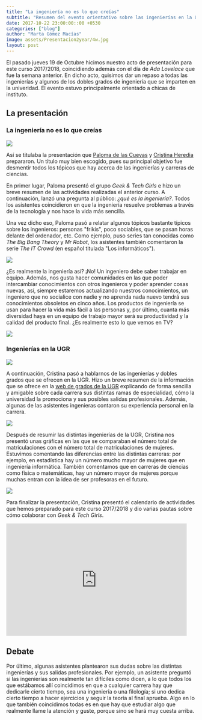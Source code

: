 ```yaml
---
title: "La ingeniería no es lo que creías"
subtitle: "Resumen del evento orientativo sobre las ingenierías en la UGR"
date: 2017-10-22 23:00:00::00 +0530
categories: ["blog"]
author: "Marta Gómez Macías"
image: assets/Presentacion2year/4w.jpg
layout: post
---
```


El pasado jueves 19 de Octubre hicimos nuestro acto de presentación para este curso 2017/2018, coincidiendo además con el día de _Ada Lovelace_ que fue la semana anterior. En dicho acto, quisimos dar un repaso a todas las ingenierías y algunos de los dobles grados de ingeniería que se imparten en la univeridad. El evento estuvo principalmente orientado a chicas de instituto.

## La presentación
### La ingeniería no es lo que creías

![]({{site.baseurl}}/assets/Presentacion2year/2w.jpg)

Así se titulaba la presentación que [Paloma de las Cuevas](https://twitter.com/unintendedbear) y [Cristina Heredia](https://twitter.com/_musicalnote) prepararon. Un título muy bien escogido, pues su principal objetivo fue desmentir todos los tópicos que hay acerca de las ingenierías y carreras de ciencias.

En primer lugar, Paloma presentó el grupo _Geek & Tech Girls_ e hizo un breve resumen de las actividades realizadas el anterior curso. A continuación, lanzó una pregunta al público: _¿qué es la ingeniería?_. Todos los asistentes coincidieron en que la ingeniería resuelve problemas a través de la tecnología y nos hace la vida más sencilla.

Una vez dicho eso, Paloma pasó a relatar algunos tópicos bastante típicos sobre los ingenieros: personas "frikis", poco sociables, que se pasan horas delante del ordenador, etc. Como ejemplo, puso series tan conocidas como _The Big Bang Theory_ y _Mr Robot_, los asistentes también comentaron la serie _The IT Crowd_ (en español titulada "Los informáticos"). 

![]({{site.baseurl}}/assets/Presentacion2year/3w.jpg)

¿Es realmente la ingeniería así? ¡No! Un ingeniero debe saber trabajar en equipo. Además, nos gusta hacer comunidades en las que poder intercambiar conocimientos con otros ingenieros y poder aprender cosas nuevas, así, siempre estaremos actualizando nuestros conocimientos, un ingeniero que no socialice con nadie y no aprenda nada nuevo tendrá sus conocimientos obsoletos en cinco años. Los productos de ingeniería se usan para hacer la vida más fácil a las personas y, por último, cuanta más diversidad haya en un equipo de trabajo mayor será su productividad y la calidad del producto final. ¿Es realmente esto lo que vemos en TV?

![]({{site.baseurl}}/assets/Presentacion2year/4w.jpg)

### Ingenierías en la UGR

![]({{site.baseurl}}/assets/Presentacion2year/5w.jpg)

A continuación, Cristina pasó a hablarnos de las ingenierías y dobles grados que se ofrecen en la UGR. Hizo un breve resumen de la información que se ofrece en la [web de grados de la UGR](http://grados.ugr.es) explicando de forma sencilla y amigable sobre cada carrera sus distintas ramas de especialidad, cómo la universidad la promociona y sus posibles salidas profesionales. Además, algunas de las asistentes ingenieras contaron su experiencia personal en la carrera.

![]({{site.baseurl}}/assets/Presentacion2year/6w.jpg)

Después de resumir las distintas ingenierías de la UGR, Cristina nos presentó unas gráficas en las que se comparaban el número total de matriculaciones con el número total de matriculaciones de mujeres. Estuvimos comentando las diferencias entre las distintas carreras: por ejemplo, en estadística hay un número mucho mayor de mujeres que en ingeniería informática. También comentamos que en carreras de ciencias como física o matemáticas, hay un número mayor de mujeres porque muchas entran con la idea de ser profesoras en el futuro.

![]({{site.baseurl}}/assets/Presentacion2year/7w.jpg)

Para finalizar la presentación, Cristina presentó el calendario de actividades que hemos preparado para este curso 2017/2018 y dio varias pautas sobre cómo colaborar con _Geek & Tech Girls_. 

<iframe src="https://docs.google.com/presentation/d/e/2PACX-1vTuFwVfJ2bt91qGSOaOB4y0aQBa1L27Svd286yZCEXh1QPJWFvP6ZfAoCAueWS2n0zMMGO6scvCAs_9/embed?start=false&loop=false&delayms=3000" frameborder="0" width="480" height="299" allowfullscreen="true" mozallowfullscreen="true" webkitallowfullscreen="true"></iframe>

## Debate
Por último, algunas asistentes plantearon sus dudas sobre las distintas ingenierías y sus salidas profesionales. Por ejemplo, un asistente preguntó si las ingenierías son realmente tan difíciles como dicen, a lo que todos los que estábamos allí coincidimos en que a cualquier carrera hay que dedicarle cierto tiempo, sea una ingeniería o una filología; si uno dedica cierto tiempo a hacer ejercicios y seguir la teoría al final aprueba. Algo en lo que también coincidimos todas es en que hay que estudiar algo que realmente llame la atención y guste, porque sino se hará muy cuesta arriba.
